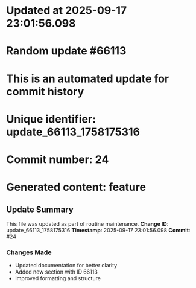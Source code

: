 # Updated at 2025-09-17 23:01:56.098
# Random update #66113
# This is an automated update for commit history
# Unique identifier: update_66113_1758175316
# Commit number: 24
# Generated content: feature

## Update Summary

This file was updated as part of routine maintenance.
**Change ID**: update_66113_1758175316
**Timestamp**: 2025-09-17 23:01:56.098
**Commit**: #24

### Changes Made
- Updated documentation for better clarity
- Added new section with ID 66113
- Improved formatting and structure

